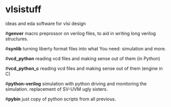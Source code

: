 # vlsistuff
ideas and eda software for vlsi design 

#**genver** 
    macro preprossor on verilog files, to aid in writing long verilog structures.

#**synlib**
    turning liberty format files into what You need: simulation and more.

#**vcd_python**
reading vcd files and making sense out of them (in Python)

#**vcd_python_c**
reading vcd files and making sense out of them (engine in C)

#**python-verilog**
simulation with python driving and monitoring the simulation. replacement of SV-UVM ugly sisters.


#**pybin** 
just copy of python scripts from all previous. 


